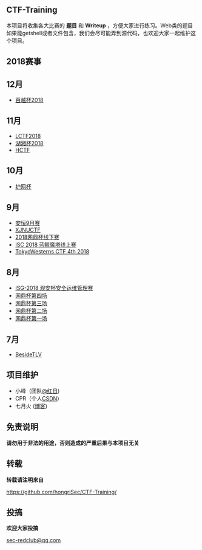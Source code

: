 ## CTF-Training

本项目将收集各大比赛的 **题目** 和 **Writeup** ，方便大家进行练习。Web类的题目如果能getshell或者文件包含，我们会尽可能弄到源代码，也欢迎大家一起维护这个项目。

## 2018赛事
## 12月

- [百越杯2018](https://github.com/hongriSec/CTF-Training/tree/master/2018/%E7%99%BE%E8%B6%8A%E6%9D%AF2018)

## 11月

- [LCTF2018](https://github.com/hongriSec/CTF-Training/tree/master/2018/LCTF2018)
- [湖湘杯2018](https://github.com/hongriSec/CTF-Training/tree/master/2018/%E6%B9%96%E6%B9%98%E6%9D%AF2018)
- [HCTF](https://github.com/hongriSec/CTF-Training/tree/master/2018/hctf)

## 10月

- [护网杯](https://github.com/hongriSec/CTF-Training/tree/master/2018/%E6%8A%A4%E7%BD%91%E6%9D%AF)

## 9月

- [安恒9月赛](https://github.com/hongriSec/CTF-Training/tree/master/2018/安恒9月赛)
- [XJNUCTF](https://github.com/hongriSec/CTF-Training/tree/master/2018/XJNUCTF)
- [2018网鼎杯线下赛](https://github.com/hongriSec/CTF-Training/tree/master/2018/2018网鼎杯线下赛) 
- [ISC 2018 蓝鲸魔塔线上赛](https://github.com/hongriSec/CTF-Training/tree/master/2018/ISC-2018-蓝鲸魔塔线上赛) 
- [TokyoWesterns CTF 4th 2018](https://github.com/hongriSec/CTF-Training/tree/master/2018/TokyoWesterns-CTF-4th-2018) 

## 8月

- [ISG-2018 观安杯安全运维管理赛](https://github.com/hongriSec/CTF-Training/tree/master/2018/ISG-2018%20%E8%A7%82%E5%AE%89%E6%9D%AF%E5%AE%89%E5%85%A8%E8%BF%90%E7%BB%B4%E7%AE%A1%E7%90%86%E8%B5%9B) 
- [网鼎杯第四场](https://github.com/hongriSec/CTF-Training/tree/master/2018/2018%E7%BD%91%E9%BC%8E%E6%9D%AF%E7%AC%AC4%E5%9C%BA) 
- [网鼎杯第三场](https://github.com/hongriSec/CTF-Training/tree/master/2018/2018%E7%BD%91%E9%BC%8E%E6%9D%AF%E7%AC%AC3%E5%9C%BA) 
- [网鼎杯第二场](https://github.com/hongriSec/CTF-Training/tree/master/2018/2018%E7%BD%91%E9%BC%8E%E6%9D%AF%E7%AC%AC2%E5%9C%BA) 
- [网鼎杯第一场](https://github.com/hongriSec/CTF-Training/tree/master/2018/2018%E7%BD%91%E9%BC%8E%E6%9D%AF%E7%AC%AC1%E5%9C%BA) 

## 7月

- [BesideTLV](https://github.com/hongriSec/CTF-Training/tree/master/2018/BesideTLV)

## 项目维护

- 小峰（团队[@红日](http://sec-redclub.com/))
- CPR（个人[CSDN](https://blog.csdn.net/hardhard123)）
- 七月火 ([博客](https://mochazz.github.io/))

## 免责说明

**请勿用于非法的用途，否则造成的严重后果与本项目无关**

## 转载

**转载请注明来自**

https://github.com/hongriSec/CTF-Training/

## 投搞

**欢迎大家投搞**

sec-redclub@qq.com
